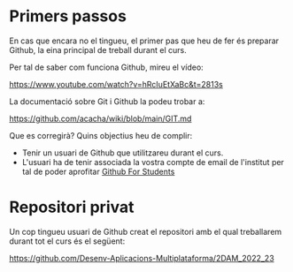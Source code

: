 # Primers passos

En cas que encara no el tingueu, el primer pas que heu de fer és preparar Github, la eina principal de treball durant el curs.

Per tal de saber com funciona Github, mireu el vídeo:

https://www.youtube.com/watch?v=hRcIuEtXaBc&t=2813s

La documentació sobre Git i Github la podeu trobar a:

https://github.com/acacha/wiki/blob/main/GIT.md

Que es corregirà? Quins objectius heu de complir:

- Tenir un usuari de Github que utilitzareu durant el curs.
- L'usuari ha de tenir associada la vostra compte de email de l'institut per tal de poder aprofitar [Github For Students](https://education.github.com/students)

# Repositori privat

Un cop tingueu usuari de Github creat el repositori amb el qual treballarem durant tot el curs és el següent:

https://github.com/Desenv-Aplicacions-Multiplataforma/2DAM_2022_23
